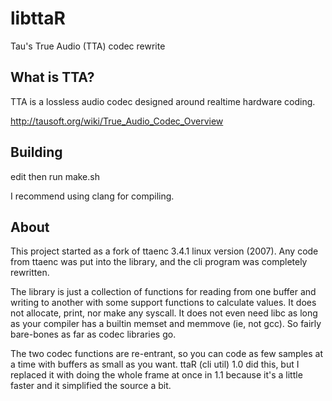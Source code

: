# libttaR
Tau's True Audio (TTA) codec rewrite

## What is TTA?
TTA is a lossless audio codec designed around realtime hardware coding.

http://tausoft.org/wiki/True_Audio_Codec_Overview

## Building
edit then run make.sh

I recommend using clang for compiling.

## About
This project started as a fork of ttaenc 3.4.1 linux version (2007). Any code 
from ttaenc was put into the library, and the cli program was completely 
rewritten. 

The library is just a collection of functions for reading from one buffer and 
writing to another with some support functions to calculate values. It does 
not allocate, print, nor make any syscall. It does not even need libc as long 
as your compiler has a builtin memset and memmove (ie, not gcc). So fairly 
bare-bones as far as codec libraries go.

The two codec functions are re-entrant, so you can code as few samples at a 
time with buffers as small as you want. ttaR (cli util) 1.0 did this, but I 
replaced it with doing the whole frame at once in 1.1 because it's a little 
faster and it simplified the source a bit.
